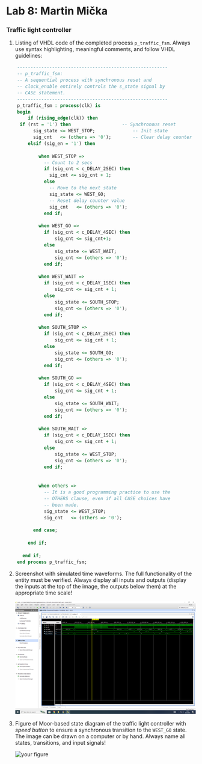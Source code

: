 # Lab 8: Martin Mička

### Traffic light controller

1. Listing of VHDL code of the completed process `p_traffic_fsm`. Always use syntax highlighting, meaningful comments, and follow VHDL guidelines:

```vhdl
    --------------------------------------------------------
    -- p_traffic_fsm:
    -- A sequential process with synchronous reset and
    -- clock_enable entirely controls the s_state signal by
    -- CASE statement.
    --------------------------------------------------------
    p_traffic_fsm : process(clk) is
    begin
        if (rising_edge(clk)) then
	 if (rst = '1') then                   -- Synchronous reset
          sig_state <= WEST_STOP;              -- Init state
          sig_cnt   <= (others => '0');        -- Clear delay counter
        elsif (sig_en = '1') then
        
            when WEST_STOP =>
              -- Count to 2 secs
              if (sig_cnt < c_DELAY_2SEC) then
                sig_cnt <= sig_cnt + 1;
              else
                -- Move to the next state
                sig_state <= WEST_GO;
                -- Reset delay counter value
                sig_cnt   <= (others => '0');
              end if;

            when WEST_GO =>
              if (sig_cnt < c_DELAY_4SEC) then
                  sig_cnt <= sig_cnt+1;
              else
                  sig_state <= WEST_WAIT;
                  sig_cnt <= (others => '0');
              end if;
            
            when WEST_WAIT =>
              if (sig_cnt < c_DELAY_1SEC) then
                  sig_cnt <= sig_cnt + 1;
              else
                  sig_state <= SOUTH_STOP;
                  sig_cnt <= (others => '0');
              end if;
            
            when SOUTH_STOP =>
              if (sig_cnt < c_DELAY_2SEC) then
                  sig_cnt <= sig_cnt + 1;
              else
                  sig_state <= SOUTH_GO;
                  sig_cnt <= (others => '0');
              end if;
          
            when SOUTH_GO =>
              if (sig_cnt < c_DELAY_4SEC) then
                  sig_cnt <= sig_cnt + 1;
              else
                  sig_state <= SOUTH_WAIT;
                  sig_cnt <= (others => '0');
              end if;
           
            when SOUTH_WAIT =>
              if (sig_cnt < c_DELAY_1SEC) then
                  sig_cnt <= sig_cnt + 1;
              else
                  sig_state <= WEST_STOP;
                  sig_cnt <= (others => '0');
              end if;      


            when others =>
              -- It is a good programming practice to use the
              -- OTHERS clause, even if all CASE choices have
              -- been made.
              sig_state <= WEST_STOP;
              sig_cnt   <= (others => '0');

          end case;

        end if;

      end if;
    end process p_traffic_fsm;
```

2. Screenshot with simulated time waveforms. The full functionality of the entity must be verified. Always display all inputs and outputs (display the inputs at the top of the image, the outputs below them) at the appropriate time scale!

   ![your figure](pictures/waveforms.png)

3. Figure of Moor-based state diagram of the traffic light controller with *speed button* to ensure a synchronous transition to the `WEST_GO` state. The image can be drawn on a computer or by hand. Always name all states, transitions, and input signals!

   ![your figure]()